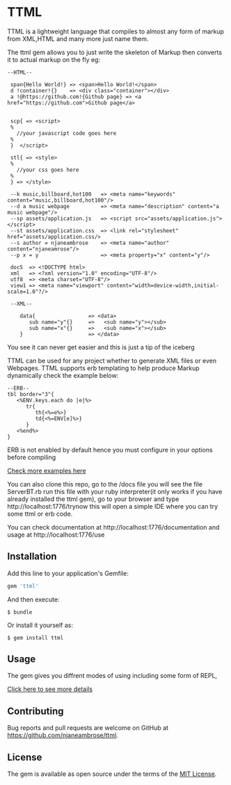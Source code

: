 # TTML
TTML is a lightweight language that compiles to almost any form of markup from XML,HTML and many more just name them.

The ttml gem allows you to just write the skeleton of Markup then converts it to actual markup on the fly eg:

    --HTML--
    
     span{Hello World!} => <span>Hello World!</span>
     d !container!{}    => <div class="container"></div>
     a !@https://github.com!{Github page} => <a href="https://github.com">Github page</a>
    
     
     scp{ => <script>
     %
       //your javascript code goes here
     %
     }  </script> 
     
     stl{ => <style>
     %
       //your css goes here
     %
     } => </style>
     
     --k music,billboard,hot100   => <meta name="keywords" content="music,billboard,hot100"/>
     --d a music webpage          => <meta name="description" content="a music webpage"/>
     --sp assets/application.js   => <script src="assets/application.js"></script>
     --st assets/application.css  => <link rel="stylesheet" href="assets/application.css/>
     --s author = njaneambrose    => <meta name="author" content="njaneamrose"/>
     --p x = y                    => <meta property="x" content="y"/>
     
     doc5  => <!DOCTYPE html>
     xml   => <?xml version="1.0" encoding="UTF-8"/>
     utf8  => <meta charset="UTF-8"/>
     view1 => <meta name="viewport" content="width=device-width,initial-scale=1.0"?/>
     
     --XML--
     
        data{                 => <data>
           sub name="y"{}     =>   <sub name="y"></sub>
           sub name="x"{}     =>   <sub name="x"></sub>
        }                     => </data>
   
You see it can never get easier and this is just a tip of the iceberg

TTML can be used for any project whether to generate XML files or even Webpages.
TTML supports erb templating to help produce Markup dynamically check the example below:
    
    --ERB--
    tbl border="3"{
       <%ENV.keys.each do |e|%> 
          tr{
             th{<%=e%>}
             td{<%=ENV[e]%>}
          }
       <%end%>
    }
    
ERB is not enabled by default hence you must configure in your options before compiling    

[Check more examples here](https://github.com/njaneambrose/ttml/blob/master/docs/Documentation.html)

You can also clone this repo, go to the /docs file you will see the file ServerBT.rb run this file with your ruby interpreter(it only works if you have already installed the ttml gem), 
go to your browser and type http://localhost:1776/trynow this will open a simple IDE where you can try some ttml or erb code.

You can check documentation at http://localhost:1776/documentation and usage at http://localhost:1776/use
## Installation

Add this line to your application's Gemfile:

```ruby
gem 'ttml'
```

And then execute:

    $ bundle

Or install it yourself as:

    $ gem install ttml

## Usage

The gem gives you diffrent modes of using including some form of REPL,

[Click here to see more details](https://github.com/njaneambrose/ttml/blob/master/docs/use.html)

## Contributing

Bug reports and pull requests are welcome on GitHub at https://github.com/njaneambrose/ttml.

## License

The gem is available as open source under the terms of the [MIT License](https://opensource.org/licenses/MIT).
